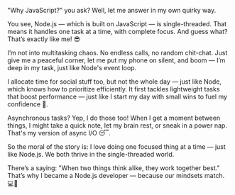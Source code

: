 "Why JavaScript?" you ask? Well, let me answer in my own quirky way.

You see, Node.js — which is built on JavaScript — is single-threaded. That means it handles one task at a time, with complete focus.
And guess what? That’s exactly like me! 😎

I’m not into multitasking chaos. No endless calls, no random chit-chat.
Just give me a peaceful corner, let me put my phone on silent, and boom — I’m deep in my task, just like Node's event loop.

I allocate time for social stuff too, but not the whole day — just like Node, which knows how to prioritize efficiently.
It first tackles lightweight tasks that boost performance — just like I start my day with small wins to fuel my confidence 💪.

Asynchronous tasks? Yep, I do those too! When I get a moment between things, I might take a quick note, let my brain rest, or sneak in a power nap. That's my version of async I/O 😴.

So the moral of the story is:
I love doing one focused thing at a time — just like Node.js. We both thrive in the single-threaded world.

There’s a saying:
"When two things think alike, they work together best."
That’s why I became a Node.js developer — because our mindsets match. 💻🧠
